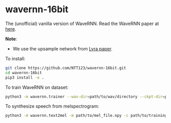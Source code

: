 # wavernn-16bit
The (unofficial) vanilla version of WaveRNN. Read the WaveRNN paper at [here](https://arxiv.org/abs/1802.08435).

**Note**:
- We use the upsample network from [Lyra paper](https://arxiv.org/abs/2102.09660).

To install:
```sh
git clone https://github.com/NTT123/wavernn-16bit.git
cd wavernn-16bit
pip3 install -e .
```

To train WaveRNN on dataset:
```sh
python3 -m wavernn.trainer --wav-dir=path/to/wav/directory --ckpt-dir=path/to/checkpoint/directory
```

To synthesize speech from melspectrogram:
```sh
python3 -m wavernn.text2mel -m path/to/mel_file.npy -c path/to/training/checkpoint.pickle -o path/to/output.wav
```
